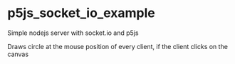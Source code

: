 # p5js_socket_io_example


Simple nodejs server with socket.io and p5js

Draws circle at the mouse position of every client, if the client clicks on the canvas
